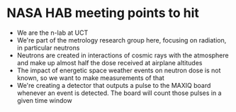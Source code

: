 # NASA HAB meeting points to hit
- We are the n-lab at UCT
- We're part of the metrology research group here, focusing on radiation, in particular neutrons
- Neutrons are created in interactions of cosmic rays with the atmosphere and make up almost half the dose received at airplane altitudes
- The impact of energetic space weather events on neutron dose is not known, so we want to make measurements of that
- We're creating a detector that outputs a pulse to the MAXIQ board whenever an event is detected. The board will count those pulses in a given time window